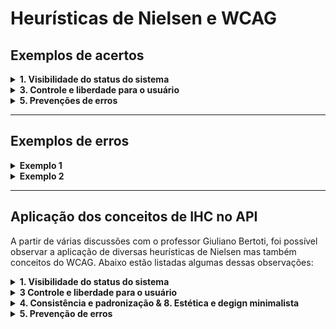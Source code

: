 # Heurísticas de Nielsen e WCAG

## Exemplos de acertos

<details>
   <summary><b>1. Visibilidade do status do sistema</b></summary>
    <br>
    O sistema deve mostrar o que está acontecendo em tempo real pro usuário, um exemplo disso é a interface das playlists Youtube, que ficam ao lado direito do vídeo, mostrando qual vídeo da lista estamos assistindo, qual os próximos e quais já foram assistidos

  <div align="center">
    <img alt="Captura da tela do youtube mostrando a playlist" src="https://user-images.githubusercontent.com/69374340/174390708-81097346-6edd-4465-9ec8-9fa9024b8d17.png">
  </div>
</details>

<details>
   <summary><b>3. Controle e liberdade para o usuário</b></summary>
    <br>
    O sistema deve permitir que o usuário tenha liberdade para realizar ações que ele deseja, mas em caso de acionar alguma ação por engano, deve haver um modo de desfazer (sair de uma janela indesejada ou retornar a um ponto anterior). Um exemplo é a ação de “desfazer” do Google quando a ação é exclusão de um e-mail.

  <div align="center">
    <img alt="Captura da tela do aviso que permite o usuário desfazer a esclusão de um email no Gmail" src="https://user-images.githubusercontent.com/69374340/174390768-69c3d030-04cb-4148-a292-b4146723795d.png">
  </div>
</details>

<details>
   <summary><b>5. Prevenções de erros</b></summary>
    <br>
    Melhor que deixar o usuário resolver um erro é evitar que ele cometa erros, um exemplo disso é a busca do Google, que enquanto estamos digitando na barra de pesquisa ele apresenta algumas sugestões mas também corrigindo erros de ortografia caso tenhamos pesquisado algo errado.

  <div align="center">

|                                                                 Realizando uma busca no Google                                                                 |                                                                                         Resultado da busca com erro de ortográfica                                                                                          |
| :------------------------------------------------------------------------------------------------------------------------------------------------------------: | :-------------------------------------------------------------------------------------------------------------------------------------------------------------------------------------------------------------------------: |
| ![Captura de tela da funcionalidade de busca do Google](https://user-images.githubusercontent.com/69374340/174390776-748984f4-284e-45eb-b9ab-763c6857c3f3.png) | ![Captura de tela da funcionalidade de sugestão do Google ao fazer uma pesquisa com termos errados ortograficamente](https://user-images.githubusercontent.com/69374340/174390777-a6f9339e-904c-47c1-a406-b2b48a12b482.png) |

</div>
</details>

---

## Exemplos de erros

<details>
   <summary><b>Exemplo 1</b></summary>
    <br>

  <div align="center">
    <img alt="Captura de tela de site com muitas cores, elementos piscando, rodando, entre outros exageros" src="https://user-images.githubusercontent.com/69374340/174390775-91cc70bf-b092-4775-9cef-5f90b992cc9c.png">
  </div>

> **Observações:** muitas cores misturadas, não colaborando para uma harmonia visual; texto ilegível por conta do baixo contraste entre o background e a cor do texto, além de não utilizar uma fonte simples e de fácil legibilidade; elementos piscando e se mexendo em todos os cantos da tela, podendo representar certo risco de convulsão

</details>

<details>
   <summary><b>Exemplo 2</b></summary>
    <br>

  <div align="center">
    <img alt="Captura de tela de site com muita informação, sem pistas de localização ao ações ao usuário, etc" src="https://user-images.githubusercontent.com/69374340/174390774-2dbc1b97-8dc0-47e5-afed-190e902a84a9.png">
  </div>

> **Observações:** pode causar confusão ao usuário por não facilitar a identificação de sua localização no site nem as ações permitidas claramente; não é minimalista, pelo contrário, utiliza exageradamente de informações e elementos na tela, causando cansaço mental ao interagir com o site e não estabelecendo harmonia visual; não há a presença de padrões, não há familiaridade do usuário com as funcionalidades disponíveis

</details>

---

## Aplicação dos conceitos de IHC no API

A partir de várias discussões com o professor Giuliano Bertoti, foi possível observar a aplicação de diversas heurísticas de Nielsen mas também conceitos do WCAG. Abaixo estão listadas algumas dessas observações:

<details>
   <summary><b>1. Visibilidade do status do sistema</b></summary>
    <br>
    Para sempre ter controle sobre o status do sistema e seus componentes, um dos mecanismos implementados no API foi o de exibir sempre o status do chamado em todas as telas relacionadas a ele (seja em listagens, como a da captura abaixo, ou em telas como "detalhes do chamado").

  <div align="center">
   <img alt="Tela home com os status de cada chamado na listagem" src="https://user-images.githubusercontent.com/69374340/174399624-76996515-6532-486a-aa4b-464637c9be2d.png">
  </div>
</details>

<details>
   <summary><b>3 Controle e liberdade para o usuário</b></summary>
    <br>
    Para conferir mais liberdade para o usuário, até mesmo como prevenção de erros, foi implementado algumas funcionalidades de alteração, atualização ou mesmo exclusão, como por exemplo a alteração da prioridade do chamado por parte de usuários suporte, como nas imagens a seguir:

<div align="center">

|                                                                                                          Detalhes do chamado                                                                                                          |                                                                     Alteração da prioridade do chamado                                                                      |
| :-----------------------------------------------------------------------------------------------------------------------------------------------------------------------------------------------------------------------------------: | :-------------------------------------------------------------------------------------------------------------------------------------------------------------------------: |
| <img alt="Opção de alteração de prioridade do chamado na tela de detalhes do chamado visualizada por um usuário suporte" src="https://user-images.githubusercontent.com/69374340/174398967-8c2fa3d4-287c-4822-8aab-67ebbabf8581.png"> | <img alt="Dropdown para escolha da nova prioridade do chamado" src="https://user-images.githubusercontent.com/69374340/174399422-cf318d96-5a2d-4737-9640-99961c276218.png"> |

</div>

</details>

<details>
   <summary><b>4. Consistência e padronização & 8. Estética e degign minimalista</b></summary>
    <br>
    Com a finalidade de promover foco ao usuário, evitando telas com muitos elementos, ou componentes com animações e muitos efeitos visuais, adotamos uma estética minimalista ao sistema, além de padronizada, como no exemplo do formulário abaixo. Outros formulários do sistema, como cadastro de chamados ou de equipamentos, seguem o mesmo layout.

  <div align="center">
   <img alt="Cadastro de usuários com apenas o suficiente em tela para tal ação" src="https://user-images.githubusercontent.com/69374340/174398534-99ceafaa-8c7c-4683-bb4c-408e776d6295.png">
  </div>
</details>

<details>
   <summary><b>5. Prevenção de erros</b></summary>
    <br>
    Visando evitar erros, bem como avisar o usuário que a ação que ele está realizando não é correta, no API aplicamos um alerta caso ele tente realizar uma pesquisa em branco durante uma busca de uma palavra chave no centro de soluções, como na captura de tela abaixo:

  <div align="center">
    <img alt="Alerta para pesquisas em branco" src="https://user-images.githubusercontent.com/69374340/174397922-748c727d-c2ad-4ccb-a1e0-0bc636961b29.png">
  </div>
</details>
